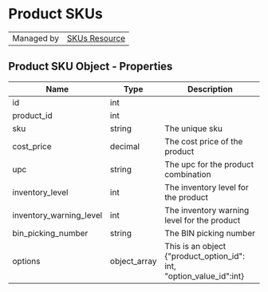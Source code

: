 # Product SKUs

|||
|---|---|
| Managed by | [SKUs Resource](/api/v2/products/skus)

## Product SKU Object - Properties

| Name | Type | Description |
| --- | --- | --- |
| id | int | |
| product_id | int | |
| sku | string | The unique sku |
| cost_price | decimal | The cost price of the product |
| upc | string | The upc for the product combination |
| inventory_level | int | The inventory level for the product |
| inventory_warning_level | int | The inventory warning level for the product |
| bin_picking_number | string | The BIN picking number |
| options | object_array | This is an object {"product_option_id": int, "option_value_id":int} |
